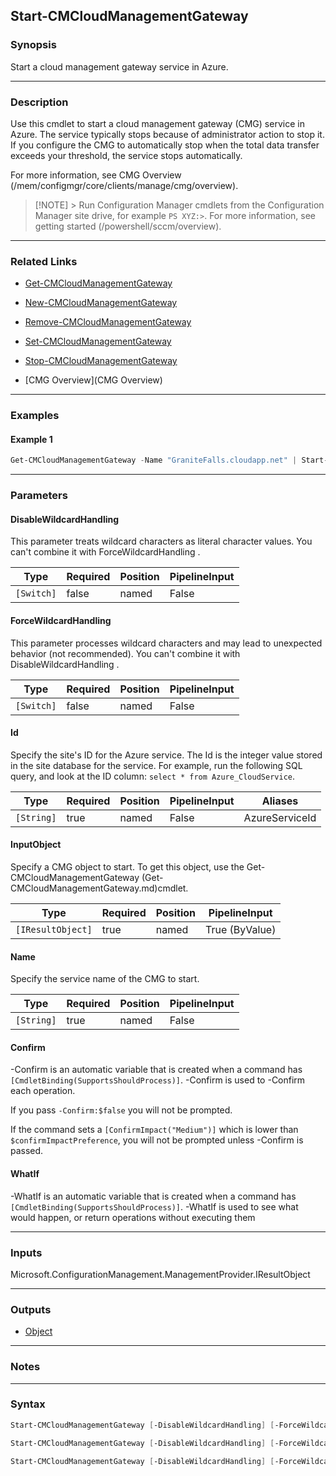 Start-CMCloudManagementGateway
------------------------------




### Synopsis
Start a cloud management gateway service in Azure.



---


### Description

Use this cmdlet to start a cloud management gateway (CMG) service in Azure. The service typically stops because of administrator action to stop it. If you configure the CMG to automatically stop when the total data transfer exceeds your threshold, the service stops automatically.



For more information, see CMG Overview (/mem/configmgr/core/clients/manage/cmg/overview).



> [!NOTE] > Run Configuration Manager cmdlets from the Configuration Manager site drive, for example `PS XYZ:>`. For more information, see getting started (/powershell/sccm/overview).



---


### Related Links
* [Get-CMCloudManagementGateway](Get-CMCloudManagementGateway)



* [New-CMCloudManagementGateway](New-CMCloudManagementGateway)



* [Remove-CMCloudManagementGateway](Remove-CMCloudManagementGateway)



* [Set-CMCloudManagementGateway](Set-CMCloudManagementGateway)



* [Stop-CMCloudManagementGateway](Stop-CMCloudManagementGateway)



* [CMG Overview](CMG Overview)





---


### Examples
#### Example 1
```PowerShell
Get-CMCloudManagementGateway -Name "GraniteFalls.cloudapp.net" | Start-CMCloudManagementGateway
```



---


### Parameters
#### **DisableWildcardHandling**

This parameter treats wildcard characters as literal character values. You can't combine it with ForceWildcardHandling .






|Type      |Required|Position|PipelineInput|
|----------|--------|--------|-------------|
|`[Switch]`|false   |named   |False        |



#### **ForceWildcardHandling**

This parameter processes wildcard characters and may lead to unexpected behavior (not recommended). You can't combine it with DisableWildcardHandling .






|Type      |Required|Position|PipelineInput|
|----------|--------|--------|-------------|
|`[Switch]`|false   |named   |False        |



#### **Id**

Specify the site's ID for the Azure service. The Id is the integer value stored in the site database for the service. For example, run the following SQL query, and look at the ID column: `select * from Azure_CloudService`.






|Type      |Required|Position|PipelineInput|Aliases       |
|----------|--------|--------|-------------|--------------|
|`[String]`|true    |named   |False        |AzureServiceId|



#### **InputObject**

Specify a CMG object to start. To get this object, use the Get-CMCloudManagementGateway (Get-CMCloudManagementGateway.md)cmdlet.






|Type             |Required|Position|PipelineInput |
|-----------------|--------|--------|--------------|
|`[IResultObject]`|true    |named   |True (ByValue)|



#### **Name**

Specify the service name of the CMG to start.






|Type      |Required|Position|PipelineInput|
|----------|--------|--------|-------------|
|`[String]`|true    |named   |False        |



#### **Confirm**
-Confirm is an automatic variable that is created when a command has ```[CmdletBinding(SupportsShouldProcess)]```.
-Confirm is used to -Confirm each operation.

If you pass ```-Confirm:$false``` you will not be prompted.


If the command sets a ```[ConfirmImpact("Medium")]``` which is lower than ```$confirmImpactPreference```, you will not be prompted unless -Confirm is passed.

#### **WhatIf**
-WhatIf is an automatic variable that is created when a command has ```[CmdletBinding(SupportsShouldProcess)]```.
-WhatIf is used to see what would happen, or return operations without executing them


---


### Inputs
Microsoft.ConfigurationManagement.ManagementProvider.IResultObject





---


### Outputs
* [Object](https://learn.microsoft.com/en-us/dotnet/api/System.Object)






---


### Notes




---


### Syntax
```PowerShell
Start-CMCloudManagementGateway [-DisableWildcardHandling] [-ForceWildcardHandling] -Id <String> [-Confirm] [-WhatIf] [<CommonParameters>]
```
```PowerShell
Start-CMCloudManagementGateway [-DisableWildcardHandling] [-ForceWildcardHandling] -InputObject <IResultObject> [-Confirm] [-WhatIf] [<CommonParameters>]
```
```PowerShell
Start-CMCloudManagementGateway [-DisableWildcardHandling] [-ForceWildcardHandling] -Name <String> [-Confirm] [-WhatIf] [<CommonParameters>]
```
